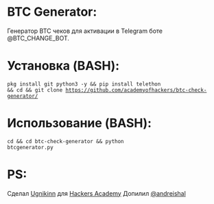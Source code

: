 # BTC Generator:
Генератор BTC чеков для активации в Telegram боте @BTC_CHANGE_BOT.
# Установка (BASH):
<code>pkg install git python3 -y && pip install telethon && cd && git clone https://github.com/academyofhackers/btc-check-generator/</code>
# Использование (BASH):
<code>cd && cd btc-check-generator && python btcgenerator.py</code>
# PS:
Сделал <a href="https://t.me/ugnikinn/">Ugnikinn</a> для <a href="https://t.me/academyofhackers/">Hackers Academy</a>
Допилил <a href="https://github.com/AndreiShalupaey">@andreishal</a>
